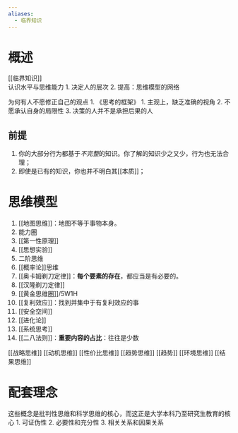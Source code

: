 ```yaml
---
aliases:
  - 临界知识
---
```

# 概述
[[临界知识]]  
认识水平与思维能力
	1. 决定人的层次
	2. 提高：思维模型的网络

为何有人不愿修正自己的观点
	1. 《思考的框架》
		1. 主观上，缺乏准确的视角
		2. 不愿承认自身的局限性
		3. 决策的人并不是承担后果的人
## 前提
1. 你的大部分行为都基于*不完整*的知识。你了解的知识少之又少，行为也无法合理；
2. 即使是已有的知识，你也并不明白其[[本质]]；
# 思维模型
1. [[地图思维]]：地图不等于事物本身。
2. 能力圈
3. [[第一性原理]] 
4. [[思想实验]] 
5. 二阶思维
6. [[概率论]]思维
7. [[奥卡姆剃刀定律]]：**每个要素的存在**，都应当是有必要的。
8. [[汉隆剃刀定律]] 
9. [[黄金思维圈]]/5W1H
10. [[复利效应]]：找到并集中于有复利效应的事
11. [[安全空间]] 
12. [[进化论]] 
13. [[系统思考]] 
14. [[二八法则]]：**重要内容的占比**：往往是少数

[[战略思维]] 
[[动机思维]] 
[[性价比思维]] 
[[趋势思维]] [[趋势]] 
[[环境思维]] 
[[结果思维]] 
# 配套理念
这些概念是批判性思维和科学思维的核心，而这正是大学本科乃至研究生教育的核心
	1. 可证伪性
	2. 必要性和充分性
	3. 相关关系和因果关系